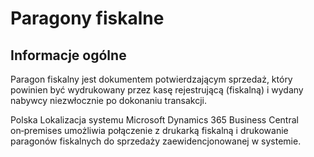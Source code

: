 # Paragony fiskalne

## Informacje ogólne

Paragon fiskalny jest dokumentem potwierdzającym sprzedaż, który
powinien być wydrukowany przez kasę rejestrującą (fiskalną) i wydany
nabywcy niezwłocznie po dokonaniu transakcji.

Polska Lokalizacja systemu Microsoft Dynamics 365 Business Central
on‑premises umożliwia połączenie z drukarką fiskalną i drukowanie
paragonów fiskalnych do sprzedaży zaewidencjonowanej w systemie.
